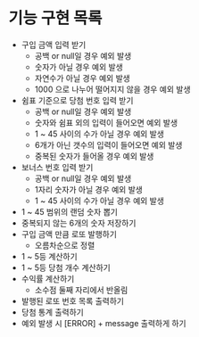# 기능 구현 목록

- 구입 금액 입력 받기
    - 공백 or null일 경우 예외 발생
    - 숫자가 아닐 경우 예외 발생
    - 자연수가 아닐 경우 예외 발생
    - 1000 으로 나누어 떨어지지 않을 경우 예외 발생
- 쉼표 기준으로 당첨 번호 입력 받기
    - 공백 or null일 경우 예외 발생
    - 숫자와 쉼표 외의 입력이 들어오면 예외 발생
    - 1 ~ 45 사이의 수가 아닐 경우 예외 발생
    - 6개가 아닌 갯수의 입력이 들어오면 예외 발생
    - 중복된 숫자가 들어올 경우 예외 발생
- 보너스 번호 입력 받기
    - 공백 or null일 경우 예외 발생
    - 1자리 숫자가 아닐 경우 예외 발생
    - 1 ~ 45 사이의 수가 아닐 경우 예외 발생
- 1 ~ 45 범위의 랜덤 숫자 뽑기
- 중복되지 않는 6개의 숫자 저장하기
- 구입 금액 만큼 로또 발행하기
    - 오름차순으로 정렬
- 1 ~ 5등 계산하기
- 1 ~ 5등 당첨 개수 계산하기
- 수익률 계산하기
    - 소수점 둘째 자리에서 반올림
- 발행된 로또 번호 목록 출력하기
- 당첨 통계 출력하기
- 예외 발생 시 [ERROR] + message 출력하게 하기
